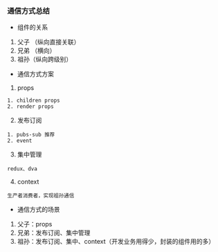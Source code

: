 ### 通信方式总结
* 组件的关系
1. 父子 （纵向直接关联）
2. 兄弟 （横向）
3. 祖孙（纵向跨级别）

* 通信方式方案
1. props
```
1. children props
2. render props
```
2. 发布订阅
```
1. pubs-sub 推荐
2. event
```
3. 集中管理
```
redux、dva
```
4. context
```
生产者消费者，实现祖孙通信
```

* 通信方式的场景
1. 父子：props
2. 兄弟：发布订阅、集中管理
3. 祖孙：发布订阅、集中、context（开发业务用得少，封装的组件用的多）
